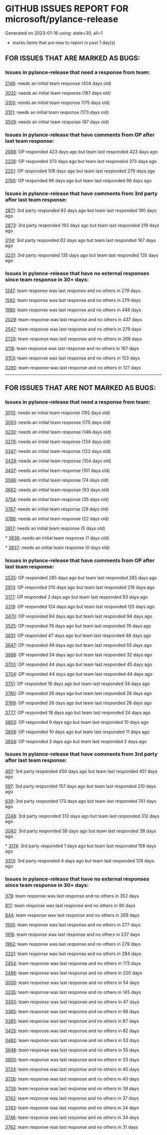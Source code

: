 
# GITHUB ISSUES REPORT FOR microsoft/pylance-release


Generated on 2023-01-16 using: stale=30, all=1


* marks items that are new to report in past 1 day(s)


## FOR ISSUES THAT ARE MARKED AS BUGS:


### Issues in pylance-release that need a response from team:


  [2146](https://github.com/microsoft/pylance-release/issues/2146 "&quot;Extract method&quot; produces syntax error with multiline except clause"): needs an initial team response (404 days old)

  [3032](https://github.com/microsoft/pylance-release/issues/3032 "[Bug] Function parentheses autocomplete does not recognize existing parentheses "): needs an initial team response (187 days old)

  [3100](https://github.com/microsoft/pylance-release/issues/3100 "Improvements for type aliases"): needs an initial team response (175 days old)

  [3101](https://github.com/microsoft/pylance-release/issues/3101 "Error with string formating and parameters autocomplete"): needs an initial team response (173 days old)

  [3509](https://github.com/microsoft/pylance-release/issues/3509 "Python code prompt in vscode with docstring"): needs an initial team response (87 days old)

### Issues in pylance-release that have comments from OP after last team response:


  [2088](https://github.com/microsoft/pylance-release/issues/2088 "SQLAlchemy Session __enter__ and __exit__ methods not being noticed."): OP responded 423 days ago but team last responded 423 days ago

  [2226](https://github.com/microsoft/pylance-release/issues/2226 "vscode resolves paths with `..` in them even if the directory doesn't exist / has invalid name"): OP responded 373 days ago but team last responded 373 days ago

  [2251](https://github.com/microsoft/pylance-release/issues/2251 "Sphinx Style Docsting Rendering Feature"): OP responded 108 days ago but team last responded 279 days ago

  [2765](https://github.com/microsoft/pylance-release/issues/2765 "Error: command 'pyright.createtypestub' already exists"): OP responded 96 days ago but team last responded 96 days ago

### Issues in pylance-release that have comments from 3rd party after last team response:


  [2871](https://github.com/microsoft/pylance-release/issues/2871 "Object of type &quot;None&quot; cannot be called"): 3rd party responded 82 days ago but team last responded 190 days ago

  [2873](https://github.com/microsoft/pylance-release/issues/2873 "Command 'Python: Restart Language Server' resulted in an error (command 'python.analysis.restartLanguageServer' not found)"): 3rd party responded 193 days ago but team last responded 219 days ago

  [3114](https://github.com/microsoft/pylance-release/issues/3114 "Assign to variable from commented-out magic command"): 3rd party responded 62 days ago but team last responded 167 days ago

  [3231](https://github.com/microsoft/pylance-release/issues/3231 "`itertools.count` docstring is not shown correctly"): 3rd party responded 135 days ago but team last responded 135 days ago

### Issues in pylance-release that have no external responses since team response in 30+ days:


  [1247](https://github.com/microsoft/pylance-release/issues/1247 "&quot;No code actions available&quot; if Ctrl+. is hit quickly after moving the cursor"): team response was last response and no others in 279 days

  [1592](https://github.com/microsoft/pylance-release/issues/1592 "While on Live Share, host computer's cursor is moved to remote's cursor when docstring is auto-inserted"): team response was last response and no others in 279 days

  [1985](https://github.com/microsoft/pylance-release/issues/1985 "Popup from documentation does not respect indentation in code blocks"): team response was last response and no others in 446 days

  [2029](https://github.com/microsoft/pylance-release/issues/2029 "Refactoring multiline context manager statement into new method results in invalid syntax"): team response was last response and no others in 437 days

  [2547](https://github.com/microsoft/pylance-release/issues/2547 "pandas: Argument of type &quot;(x: Unknown) -> list[Unknown]&quot; cannot be assigned to parameter &quot;arg&quot; of type &quot;() -> Any&quot; in function &quot;aggregate&quot;"): team response was last response and no others in 279 days

  [2729](https://github.com/microsoft/pylance-release/issues/2729 "completeFunctionParens adds unnecessary parentheses for cached properties"): team response was last response and no others in 268 days

  [3118](https://github.com/microsoft/pylance-release/issues/3118 " missing new line from dict() help mouse hover"): team response was last response and no others in 167 days

  [3153](https://github.com/microsoft/pylance-release/issues/3153 "Extract variable and method on arguments of decorator which precedes function definition doesn't create required definitions."): team response was last response and no others in 153 days

  [3290](https://github.com/microsoft/pylance-release/issues/3290 "`#region` nesting doesn't recognise last `#endregion` if there's no code after it at the end of the file on a non-&quot;root&quot; indent level"): team response was last response and no others in 127 days

---

## FOR ISSUES THAT ARE NOT MARKED AS BUGS:


### Issues in pylance-release that need a response from team:


  [3010](https://github.com/microsoft/pylance-release/issues/3010 "Code navigation can open the destination in the actual path instead of symlinked path if symlinked directory was added to workspace"): needs an initial team response (192 days old)

  [3093](https://github.com/microsoft/pylance-release/issues/3093 "Docstring tooltip not shown for nested imports"): needs an initial team response (175 days old)

  [3230](https://github.com/microsoft/pylance-release/issues/3230 "How to get Signature of a function or a Class in VS code similar to Signature in Jupyter Notebooks."): needs an initial team response (146 days old)

  [3279](https://github.com/microsoft/pylance-release/issues/3279 "Renaming in Jupyter notebooks only works in a single cell"): needs an initial team response (134 days old)

  [3347](https://github.com/microsoft/pylance-release/issues/3347 "Google docstring formatting for multi-line class attributes not recognized/converted properly for use in intellisense popup"): needs an initial team response (122 days old)

  [3429](https://github.com/microsoft/pylance-release/issues/3429 "Source directory hiding build directory in analysis and autocomplete"): needs an initial team response (104 days old)

  [3437](https://github.com/microsoft/pylance-release/issues/3437 "In Japanese please"): needs an initial team response (101 days old)

  [3566](https://github.com/microsoft/pylance-release/issues/3566 "Improve &quot;Definition Preview Hover&quot; rendering and layout (similiar to JetBrains IDEs)"): needs an initial team response (74 days old)

  [3682](https://github.com/microsoft/pylance-release/issues/3682 "Improved or customizable function hover format"): needs an initial team response (93 days old)

  [3754](https://github.com/microsoft/pylance-release/issues/3754 "Highlighting for type aliases in python"): needs an initial team response (35 days old)

  [3767](https://github.com/microsoft/pylance-release/issues/3767 "Inlay Hints infills illegal return type hints on methods"): needs an initial team response (29 days old)

  [3786](https://github.com/microsoft/pylance-release/issues/3786 "feature request: auto-imports: exclude some modules from auto-import suggestion"): needs an initial team response (22 days old)

  [3817](https://github.com/microsoft/pylance-release/issues/3817 "A small bug related to auto-complete or intellisense"): needs an initial team response (5 days old)

\* [3836](https://github.com/microsoft/pylance-release/issues/3836 "Auto-complete function brackets and Syntax highlighting not working"): needs an initial team response (1 days old)

\* [3837](https://github.com/microsoft/pylance-release/issues/3837 "VScode is not completing my code."): needs an initial team response (0 days old)

### Issues in pylance-release that have comments from OP after last team response:


  [2535](https://github.com/microsoft/pylance-release/issues/2535 "Remove auto-import when typing the letter d to avoid being serenaded with The Zen of Python"): OP responded 285 days ago but team last responded 285 days ago

  [2913](https://github.com/microsoft/pylance-release/issues/2913 "Semantic highlighing doesn't differentiate parameter passing by its name from usage inside the function"): OP responded 210 days ago but team last responded 216 days ago

  [3177](https://github.com/microsoft/pylance-release/issues/3177 "Jupyter notebook IntelliSense doesn't autocomplete modules in workspace subfolders when `&quot;python.pylanceLspNotebooksEnabled&quot;: true`"): OP responded 2 days ago but team last responded 93 days ago

  [3318](https://github.com/microsoft/pylance-release/issues/3318 "[Auto Import] - Suggest equivalents from `collections.abc` rather than `typing`"): OP responded 124 days ago but team last responded 125 days ago

  [3470](https://github.com/microsoft/pylance-release/issues/3470 "Long checking and analyzing operations when using JAX"): OP responded 94 days ago but team last responded 94 days ago

  [3525](https://github.com/microsoft/pylance-release/issues/3525 "False &quot;Symbol&quot; is unknown import symbol"): OP responded 76 days ago but team last responded 76 days ago

  [3631](https://github.com/microsoft/pylance-release/issues/3631 "Pylance randomly forgets previously known inferred types after editing"): OP responded 47 days ago but team last responded 48 days ago

  [3647](https://github.com/microsoft/pylance-release/issues/3647 "Exclude map files from extension bundle"): OP responded 48 days ago but team last responded 55 days ago

  [3688](https://github.com/microsoft/pylance-release/issues/3688 "Cannot access member &quot;clicked&quot; for type &quot;QPushButton&quot;;   Member &quot;clicked&quot; is unknown"): OP responded 24 days ago but team last responded 32 days ago

  [3700](https://github.com/microsoft/pylance-release/issues/3700 "Go to definition by python module path in string"): OP responded 44 days ago but team last responded 45 days ago

  [3704](https://github.com/microsoft/pylance-release/issues/3704 "Django. Code completion &quot;related_name&quot; class object (for a ForeignKey)"): OP responded 44 days ago but team last responded 44 days ago

  [3751](https://github.com/microsoft/pylance-release/issues/3751 "reportShadowedImports x.py is overriding the stdlib module x whils x.py IS stdlib!"): OP responded 16 days ago but team last responded 34 days ago

  [3760](https://github.com/microsoft/pylance-release/issues/3760 "Pylance suggestions prefer indirect imports through third party libraries over direct standard library imports"): OP responded 26 days ago but team last responded 28 days ago

  [3769](https://github.com/microsoft/pylance-release/issues/3769 "Inline docstrings for attributes don't show up unless docstring is on very next line"): OP responded 26 days ago but team last responded 28 days ago

  [3777](https://github.com/microsoft/pylance-release/issues/3777 "Add support for PEP 232 – Function Attributes"): OP responded 18 days ago but team last responded 24 days ago

  [3803](https://github.com/microsoft/pylance-release/issues/3803 "Add more fine-grained code action kinds for `refactor.extract`"): OP responded 9 days ago but team last responded 10 days ago

  [3808](https://github.com/microsoft/pylance-release/issues/3808 "Problem with hihglight code in dif comparison mode for python "): OP responded 10 days ago but team last responded 11 days ago

  [3834](https://github.com/microsoft/pylance-release/issues/3834 "Inappropriate type hint or obscured declaration error"): OP responded 2 days ago but team last responded 2 days ago

### Issues in pylance-release that have comments from 3rd party after last team response:


  [497](https://github.com/microsoft/pylance-release/issues/497 "reportGeneralTypeIssues category is too generic"): 3rd party responded 450 days ago but team last responded 451 days ago

  [597](https://github.com/microsoft/pylance-release/issues/597 "'reportMissingModuleSource' warning for requests.packages.*"): 3rd party responded 157 days ago but team last responded 210 days ago

  [639](https://github.com/microsoft/pylance-release/issues/639 "Pylance can't resolve .pyw imports"): 3rd party responded 173 days ago but team last responded 761 days ago

  [2248](https://github.com/microsoft/pylance-release/issues/2248 "New folding strategy do not folds multiline dicts declarations, neither internally indented multiline strings."): 3rd party responded 312 days ago but team last responded 312 days ago

  [3042](https://github.com/microsoft/pylance-release/issues/3042 "DOUBLE language server started in vscode with conda"): 3rd party responded 38 days ago but team last responded 38 days ago

\* [3174](https://github.com/microsoft/pylance-release/issues/3174 "Consider partial stubs for TensorFlow to work around lazy import issues"): 3rd party responded 1 days ago but team last responded 158 days ago

  [3313](https://github.com/microsoft/pylance-release/issues/3313 "Module is not callable"): 3rd party responded 4 days ago but team last responded 128 days ago

### Issues in pylance-release that have no external responses since team response in 30+ days:


  [379](https://github.com/microsoft/pylance-release/issues/379 "Enhancement: Allow specification of a list of modules to not do type checking for"): team response was last response and no others in 352 days

  [817](https://github.com/microsoft/pylance-release/issues/817 "Default severity levels in PyLance"): team response was last response and no others in 90 days

  [844](https://github.com/microsoft/pylance-release/issues/844 "Intellisense is messed up. Function information and type checking is useless for matplotlib (and other modules like numpy) "): team response was last response and no others in 269 days

  [1905](https://github.com/microsoft/pylance-release/issues/1905 "Stop Suggesting Enum member access on Enum members"): team response was last response and no others in 277 days

  [1916](https://github.com/microsoft/pylance-release/issues/1916 "pyright docs: Explicitly document &quot;reveal_type&quot;, &quot;reveal_locals&quot;"): team response was last response and no others in 237 days

  [1962](https://github.com/microsoft/pylance-release/issues/1962 "VS code does not handle escaping braces in f-strings"): team response was last response and no others in 279 days

  [2321](https://github.com/microsoft/pylance-release/issues/2321 "Commented code at the end of a method doesn't collapse with method"): team response was last response and no others in 284 days

  [2454](https://github.com/microsoft/pylance-release/issues/2454 "Pylance isn't showing errors"): team response was last response and no others in 173 days

  [2486](https://github.com/microsoft/pylance-release/issues/2486 "Functions in os module only show type stubs information (both on hover and when doing &quot;go to definition&quot;)"): team response was last response and no others in 220 days

  [3000](https://github.com/microsoft/pylance-release/issues/3000 "Request textDocument/semanticTokens/full failed (vscode.dev)"): team response was last response and no others in 54 days

  [3235](https://github.com/microsoft/pylance-release/issues/3235 "Call Hierarchy issue if a function is imported as an alias"): team response was last response and no others in 145 days

  [3300](https://github.com/microsoft/pylance-release/issues/3300 "Intellisense autocomplete hangs at Loading... on Remote-SSH"): team response was last response and no others in 47 days

  [3365](https://github.com/microsoft/pylance-release/issues/3365 "Local import inside conda editable package doesn't work."): team response was last response and no others in 98 days

  [3385](https://github.com/microsoft/pylance-release/issues/3385 "Signature vs body folding"): team response was last response and no others in 87 days

  [3425](https://github.com/microsoft/pylance-release/issues/3425 "Improve code coloring & formatting on IntelliSense info panels"): team response was last response and no others in 82 days

  [3482](https://github.com/microsoft/pylance-release/issues/3482 "Matplotlib subplots not returning correct types"): team response was last response and no others in 53 days

  [3646](https://github.com/microsoft/pylance-release/issues/3646 "Exclude platform specific bits from extension bundle"): team response was last response and no others in 55 days

  [3650](https://github.com/microsoft/pylance-release/issues/3650 "When inspecting a stdlib method, VSCode consumes high percentage of CPU and becomes unresponsive or very laggy, possibly due to weird Windows Defender interaction"): team response was last response and no others in 33 days

  [3724](https://github.com/microsoft/pylance-release/issues/3724 "Support &quot;Move to new file&quot; action"): team response was last response and no others in 40 days

  [3726](https://github.com/microsoft/pylance-release/issues/3726 "Python Go-To-Definition Error: `Error: Unable to resolve nonexistent file '\*** unresolved ***'`"): team response was last response and no others in 40 days

  [3738](https://github.com/microsoft/pylance-release/issues/3738 "warning (maybe codeAction) on usage of deprecated objects"): team response was last response and no others in 38 days

  [3742](https://github.com/microsoft/pylance-release/issues/3742 "semantic highlighting of cached_property"): team response was last response and no others in 37 days

  [3743](https://github.com/microsoft/pylance-release/issues/3743 "feature request: braces should auto-pair inside f-strings "): team response was last response and no others in 34 days

  [3746](https://github.com/microsoft/pylance-release/issues/3746 "a numpy import is highlighted with a yellow squiggly, I suppose this may be a bug"): team response was last response and no others in 34 days

  [3762](https://github.com/microsoft/pylance-release/issues/3762 "Pylance extension leads to high CPU usage and heat"): team response was last response and no others in 31 days
